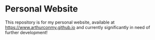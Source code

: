 # Personal Website

This repository is for my personal website, available at https://www.arthurconmy.github.io and currently significantly in need of further development!